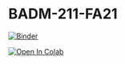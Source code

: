 # BADM-211-FA21

[![Binder](https://mybinder.org/badge_logo.svg)](https://mybinder.org/v2/gh/ashish-cell/BADM-211-FA21/main?filepath=Notebooks%2FData_Mining_Overview_Streamline_Edition.ipynb)


[![Open In Colab](https://colab.research.google.com/assets/colab-badge.svg)](https://colab.research.google.com/github/ashish-cell/BADM-211-FA21/blob/main/Notebooks/.ipynb_checkpoints/Data%20Mining%20Overview%20Streamline%20Edition-checkpoint.ipynb)
